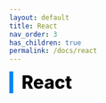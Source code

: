 ```yaml
---
layout: default
title: React
nav_order: 3
has_children: true
permalink: /docs/react
---
```


<div style="font-size:32px; font-weight: 800; border-left: 7px solid #0687f0; padding-left:15px !important; color:#000000">React</div>
